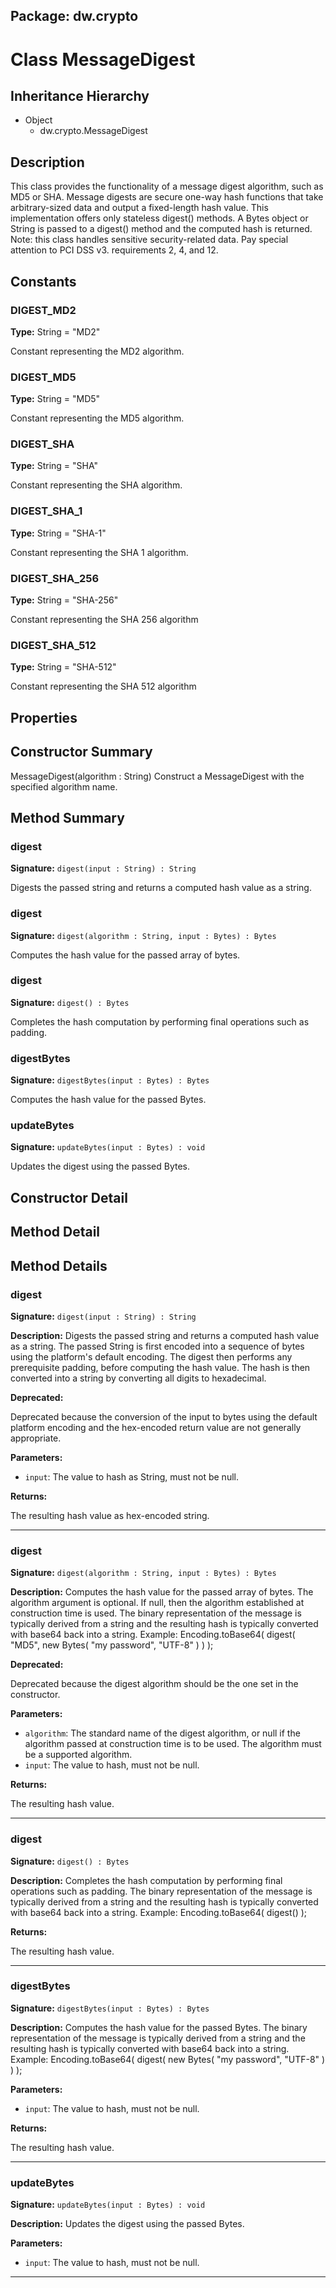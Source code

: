 ## Package: dw.crypto

# Class MessageDigest

## Inheritance Hierarchy

- Object
  - dw.crypto.MessageDigest

## Description

This class provides the functionality of a message digest algorithm, such as MD5 or SHA. Message digests are secure one-way hash functions that take arbitrary-sized data and output a fixed-length hash value. This implementation offers only stateless digest() methods. A Bytes object or String is passed to a digest() method and the computed hash is returned. Note: this class handles sensitive security-related data. Pay special attention to PCI DSS v3. requirements 2, 4, and 12.

## Constants

### DIGEST_MD2

**Type:** String = "MD2"

Constant representing the MD2 algorithm.

### DIGEST_MD5

**Type:** String = "MD5"

Constant representing the MD5 algorithm.

### DIGEST_SHA

**Type:** String = "SHA"

Constant representing the SHA algorithm.

### DIGEST_SHA_1

**Type:** String = "SHA-1"

Constant representing the SHA 1 algorithm.

### DIGEST_SHA_256

**Type:** String = "SHA-256"

Constant representing the SHA 256 algorithm

### DIGEST_SHA_512

**Type:** String = "SHA-512"

Constant representing the SHA 512 algorithm

## Properties

## Constructor Summary

MessageDigest(algorithm : String) Construct a MessageDigest with the specified algorithm name.

## Method Summary

### digest

**Signature:** `digest(input : String) : String`

Digests the passed string and returns a computed hash value as a string.

### digest

**Signature:** `digest(algorithm : String, input : Bytes) : Bytes`

Computes the hash value for the passed array of bytes.

### digest

**Signature:** `digest() : Bytes`

Completes the hash computation by performing final operations such as padding.

### digestBytes

**Signature:** `digestBytes(input : Bytes) : Bytes`

Computes the hash value for the passed Bytes.

### updateBytes

**Signature:** `updateBytes(input : Bytes) : void`

Updates the digest using the passed Bytes.

## Constructor Detail

## Method Detail

## Method Details

### digest

**Signature:** `digest(input : String) : String`

**Description:** Digests the passed string and returns a computed hash value as a string. The passed String is first encoded into a sequence of bytes using the platform's default encoding. The digest then performs any prerequisite padding, before computing the hash value. The hash is then converted into a string by converting all digits to hexadecimal.

**Deprecated:**

Deprecated because the conversion of the input to bytes using the default platform encoding and the hex-encoded return value are not generally appropriate.

**Parameters:**

- `input`: The value to hash as String, must not be null.

**Returns:**

The resulting hash value as hex-encoded string.

---

### digest

**Signature:** `digest(algorithm : String, input : Bytes) : Bytes`

**Description:** Computes the hash value for the passed array of bytes. The algorithm argument is optional. If null, then the algorithm established at construction time is used. The binary representation of the message is typically derived from a string and the resulting hash is typically converted with base64 back into a string. Example: Encoding.toBase64( digest( "MD5", new Bytes( "my password", "UTF-8" ) ) );

**Deprecated:**

Deprecated because the digest algorithm should be the one set in the constructor.

**Parameters:**

- `algorithm`: The standard name of the digest algorithm, or null if the algorithm passed at construction time is to be used. The algorithm must be a supported algorithm.
- `input`: The value to hash, must not be null.

**Returns:**

The resulting hash value.

---

### digest

**Signature:** `digest() : Bytes`

**Description:** Completes the hash computation by performing final operations such as padding. The binary representation of the message is typically derived from a string and the resulting hash is typically converted with base64 back into a string. Example: Encoding.toBase64( digest() );

**Returns:**

The resulting hash value.

---

### digestBytes

**Signature:** `digestBytes(input : Bytes) : Bytes`

**Description:** Computes the hash value for the passed Bytes. The binary representation of the message is typically derived from a string and the resulting hash is typically converted with base64 back into a string. Example: Encoding.toBase64( digest( new Bytes( "my password", "UTF-8" ) ) );

**Parameters:**

- `input`: The value to hash, must not be null.

**Returns:**

The resulting hash value.

---

### updateBytes

**Signature:** `updateBytes(input : Bytes) : void`

**Description:** Updates the digest using the passed Bytes.

**Parameters:**

- `input`: The value to hash, must not be null.

---